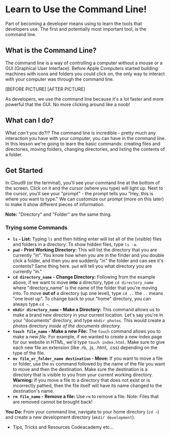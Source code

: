 # Learn to Use the Command Line!
Part of becoming a developer means using to learn the tools that developers use. The first and potentially most important tool, is the command line.

## What is the Command Line?
The command line is a way of controlling a computer without a mouse or a GUI (Graphical User Interface). Before Apple Computers started building machines with icons and folders you could click on, the only way to interact with your computer was through the command line.

[BEFORE PICTURE] [AFTER PICTURE]

As developers, we use the command line because it's a lot faster and more powerful that the GUI. No more clicking around like a noob!

## What can I do?
What *can't* you do?!? The command line is incredible - pretty much any interaction you have with your computer, you can have in the command line. In this lesson we're going to learn the basic commands: creating files and directories, moving folders, changing directories, and listing the contents of a folder.

## Get Started
In Cloud9 (or the terminal), you'll see your command line at the bottom of the screen. Click on it and the cursor (where you type) will light up. Next to the cursor, you'll see your "prompt" - the prompt tells you "Hey, this is where you want to type." We can customize our prompt (more on this later) to make it show different pieces of information.

**Note:** "Directory" and "Folder" are the same thing.

### Trying some Commands
+ **`ls` - List:** Typing `ls` and then hitting enter will list all of the (visible) files and folders in a directory. To show hidden files, type `ls -a`.
+ **`pwd` - Print Working Directory:** This will list the directory that you are currently "in". You know how when you are in the finder and you double click a folder, and then you are suddenly "in" the folder and can see it's contents? Same thing here. `pwd` will tell you what directory you are currently "in."
+ **`cd directory_name` - Change Directory:** Following from the example above, if we want to move **into** a directory, type `cd directory_name` where "directory_name" is the name of the folder that you're moving into. To move **out of** a directory (up one level), type `cd ..` the `..` means "one level up". To change back to your "home" directory, you can always type `cd ~`.
+ **`mkdir directory_name` - Make a Directory:** This command allows us to make a brand new directory in your current location. Let's say you're in your "documents" directory, and type `mkdir photos`. This would create a photos directory *inside of the documents directory.*
+ **`touch file_name` - Make a new File:** The `touch` command allows you to make a new *file*. For example, if we wanted to create a new index page for our website in HTML, we'd type `touch index.html`. Make sure to give each new file an extension (like .rb, .js, .html, .css) depending on the type of the file.
+ **`mv file_or_folder_name destination` - Move:** If you want to move a file or folder, use the `mv` command followed by the name of the file you want to move and then the destination. Make sure the destination is a directory that is visible to you from your current working directory. **Warning:** If you move a file to a directory that does not exist or is incorrectly pathed, then the file itself will have its name changed to the destination's name.
+ **`rm file_name` - Remove a file:** Use `rm` to remove a file. Note: Files that are removed cannot be brought back!

**You Do:** From your command line, navigate to your home directory (`cd ~`) and create a new development directory (`mkdir development`).

+ Tips, Tricks and Resources
Codeacademy
etc...
